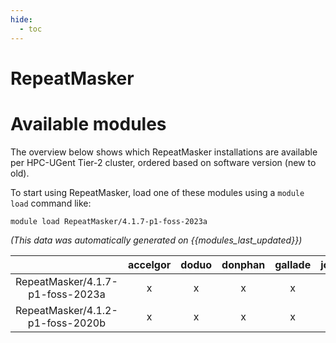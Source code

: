 ```yaml
---
hide:
  - toc
---
```


RepeatMasker
============

# Available modules


The overview below shows which RepeatMasker installations are available per HPC-UGent Tier-2 cluster, ordered based on software version (new to old).

To start using RepeatMasker, load one of these modules using a `module load` command like:

```shell
module load RepeatMasker/4.1.7-p1-foss-2023a
```

*(This data was automatically generated on {{modules_last_updated}})*  

| |accelgor|doduo|donphan|gallade|joltik|shinx|skitty|
| :---: | :---: | :---: | :---: | :---: | :---: | :---: | :---: |
|RepeatMasker/4.1.7-p1-foss-2023a|x|x|x|x|x|x|x|
|RepeatMasker/4.1.2-p1-foss-2020b|x|x|x|x|x|-|x|
